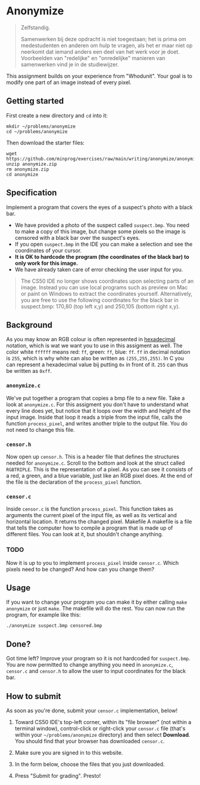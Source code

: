 # Anonymize

> Zelfstandig.
>
> Samenwerken bij deze opdracht is niet toegestaan; het is prima om medestudenten en anderen om hulp te vragen, als het er maar niet op neerkomt dat iemand anders een deel van het werk voor je doet. Voorbeelden van "redelijke" en "onredelijke" manieren van samenwerken vind je in de studiewijzer.

This assignment builds on your experience from "Whodunit". Your goal is to modify one part of an image instead of every pixel.

## Getting started

First create a new directory and `cd` into it:

    mkdir ~/problems/anonymize
    cd ~/problems/anonymize

Then download the starter files:

    wget https://github.com/minprog/exercises/raw/main/writing/anonymize/anonymize.zip
    unzip anonymize.zip
    rm anonymize.zip
    cd anonymize

## Specification

Implement a program that covers the eyes of a suspect's photo with a black bar.

- We have provided a photo of the suspect called `suspect.bmp`. You need to make a copy of this image, but change some pixels so the image is censored with a black bar over the suspect's eyes.
- If you open `suspect.bmp` in the IDE you can make a selection and see the coordinates of your cursor.
- **It is OK to hardcode the program (the coordinates of the black bar) to only work for this image.**
- We have already taken care of error checking the user input for you.

> The CS50 IDE no longer shows coordinates upon selecting parts of an image. Instead you can use local programs such as preview on Mac or paint on Windows to extract the coordinates yourself. Alternatively, you are free to use the following coordinates for the black bar in suspect.bmp: 170,80 (top left x,y) and 250,105 (bottom right x,y).

## Background

As you may know an RGB colour is often represented in [hexadecimal](https://en.wikipedia.org/wiki/Hexadecimal) notation, which is wat we want you to use in this assigment as well. The color white `ffffff` means red: `ff`, green: `ff`, blue: `ff`. `ff` in decimal notation is `255`, which is why white can also be written as `(255,255,255)`. In C you can represent a hexadecimal value bij putting `0x` in front of it. `255` can thus be written as `0xff`.

### `anonymize.c`

We've put together a program that copies a bmp file to a new file. Take a look at `anonymize.c`. For this assigment you don't have to understand what every line does yet, but notice that it loops over the width and height of the input image. Inside that loop it reads a triple from the input file, calls the function `process_pixel`, and writes another triple to the output file. You do not need to change this file.

### `censor.h`

Now open up `censor.h`. This is a header file that defines the structures needed for `anonymize.c`. Scroll to the bottom and look at the struct called `RGBTRIPLE`. This is the representation of a pixel. As you can see it consists of a red, a green, and a blue variable, just like an RGB pixel does. At the end of the file is the declaration of the `process_pixel` function.

### `censor.c`

Inside `censor.c` is the function `process_pixel`. This function takes as arguments the current pixel of the input file, as well as its vertical and horizontal location. It returns the changed pixel.
Makefile
A makefile is a file that tells the computer how to compile a program that is made up of different files. You can look at it, but shouldn't change anything.

### TODO

Now it is up to you to implement `process_pixel` inside `censor.c`. Which pixels need to be changed? And how can you change them?

## Usage

If you want to change your program you can make it by either calling `make anonymize` or just `make`. The makefile will do the rest. You can now run the program, for example like this:

    ./anonymize suspect.bmp censored.bmp

## Done?

Got time left? Improve your program so it is not hardcoded for `suspect.bmp`. You are now permitted to change anything you need in `anonymize.c`, `censor.c` and `censor.h` to allow the user to input coordinates for the black bar.

## How to submit

As soon as you're done, submit your `censor.c` implementation, below!

1. Toward CS50 IDE's top-left corner, within its "file browser" (not within a terminal window), control-click or right-click your `censor.c` file (that's within your `~/problems/anonymize` directory) and then select **Download**. You should find that your browser has downloaded `censor.c`.

2. Make sure you are signed in to this website.

3. In the form below, choose the files that you just downloaded.

4. Press "Submit for grading". Presto!
